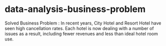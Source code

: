 # data-analysis-business-problem
Solved Business Problem : In recent years, City Hotel and Resort Hotel have seen high cancellation rates. Each hotel is now dealing with a number of issues as a result, including fewer revenues and less than ideal hotel room use.
